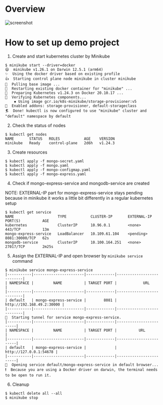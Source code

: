 # Overview

![screenshot](https://user-images.githubusercontent.com/69618840/188682066-52b7d4ca-128c-45da-815a-bd81a7a88ef2.png)

# How to set up demo project

1. Create and start kubernetes cluster by Minikube

```
$ minikube start --driver=docker
😄  minikube v1.26.1 on Darwin 12.5.1 (arm64)
✨  Using the docker driver based on existing profile
👍  Starting control plane node minikube in cluster minikube
🚜  Pulling base image ...
🔄  Restarting existing docker container for "minikube" ...
🐳  Preparing Kubernetes v1.24.3 on Docker 20.10.17 ...
🔎  Verifying Kubernetes components...
    ▪ Using image gcr.io/k8s-minikube/storage-provisioner:v5
🌟  Enabled addons: storage-provisioner, default-storageclass
🏄  Done! kubectl is now configured to use "minikube" cluster and "default" namespace by default
```
2. Check the status of nodes

```
$ kubectl get nodes
NAME       STATUS   ROLES           AGE    VERSION
minikube   Ready    control-plane   2d6h   v1.24.3
```

3. Create resources

```
$ kubectl apply -f mongo-secret.yaml
$ kubectl apply -f mongo.yaml
$ kubectl apply -f mongo-configmap.yaml
$ kubectl apply -f mongo-express.yaml
```

4. Check if mongo-express-service and mongodb-service are created

NOTE: EXTERNAL-IP part for mongo-express-service stays pending because in minikube it works a little bit differently in a regular kubernetes setup

```
$ kubectl get service
NAME                    TYPE           CLUSTER-IP       EXTERNAL-IP   PORT(S)          AGE
kubernetes              ClusterIP      10.96.0.1        <none>        443/TCP          13m
mongo-express-service   LoadBalancer   10.109.61.104    <pending>     8081:30000/TCP   62s
mongodb-service         ClusterIP      10.100.164.251   <none>        27017/TCP        2m25s
```

5. Assign the EXTERNAL-IP and open browser by `minikube service` command

```
$ minikube service mongo-express-service
|-----------|-----------------------|-------------|---------------------------|
| NAMESPACE |         NAME          | TARGET PORT |            URL            |
|-----------|-----------------------|-------------|---------------------------|
| default   | mongo-express-service |        8081 | http://192.168.49.2:30000 |
|-----------|-----------------------|-------------|---------------------------|
🏃  Starting tunnel for service mongo-express-service.
|-----------|-----------------------|-------------|------------------------|
| NAMESPACE |         NAME          | TARGET PORT |          URL           |
|-----------|-----------------------|-------------|------------------------|
| default   | mongo-express-service |             | http://127.0.0.1:54678 |
|-----------|-----------------------|-------------|------------------------|
🎉  Opening service default/mongo-express-service in default browser...
❗  Because you are using a Docker driver on darwin, the terminal needs to be open to run it.
```

6. Cleanup

```
$ kubectl delete all --all
$ minikube stop
```
